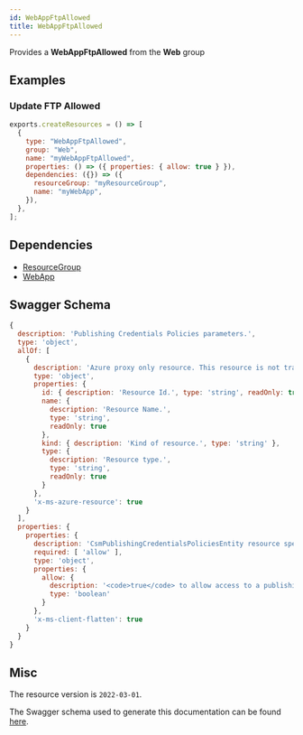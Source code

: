 ```yaml
---
id: WebAppFtpAllowed
title: WebAppFtpAllowed
---
```

Provides a **WebAppFtpAllowed** from the **Web** group
## Examples
### Update FTP Allowed
```js
exports.createResources = () => [
  {
    type: "WebAppFtpAllowed",
    group: "Web",
    name: "myWebAppFtpAllowed",
    properties: () => ({ properties: { allow: true } }),
    dependencies: ({}) => ({
      resourceGroup: "myResourceGroup",
      name: "myWebApp",
    }),
  },
];

```
## Dependencies
- [ResourceGroup](../Resources/ResourceGroup.md)
- [WebApp](../Web/WebApp.md)
## Swagger Schema
```js
{
  description: 'Publishing Credentials Policies parameters.',
  type: 'object',
  allOf: [
    {
      description: 'Azure proxy only resource. This resource is not tracked by Azure Resource Manager.',
      type: 'object',
      properties: {
        id: { description: 'Resource Id.', type: 'string', readOnly: true },
        name: {
          description: 'Resource Name.',
          type: 'string',
          readOnly: true
        },
        kind: { description: 'Kind of resource.', type: 'string' },
        type: {
          description: 'Resource type.',
          type: 'string',
          readOnly: true
        }
      },
      'x-ms-azure-resource': true
    }
  ],
  properties: {
    properties: {
      description: 'CsmPublishingCredentialsPoliciesEntity resource specific properties',
      required: [ 'allow' ],
      type: 'object',
      properties: {
        allow: {
          description: '<code>true</code> to allow access to a publishing method; otherwise, <code>false</code>.',
          type: 'boolean'
        }
      },
      'x-ms-client-flatten': true
    }
  }
}
```
## Misc
The resource version is `2022-03-01`.

The Swagger schema used to generate this documentation can be found [here](https://github.com/Azure/azure-rest-api-specs/tree/main/specification/web/resource-manager/Microsoft.Web/stable/2022-03-01/WebApps.json).
